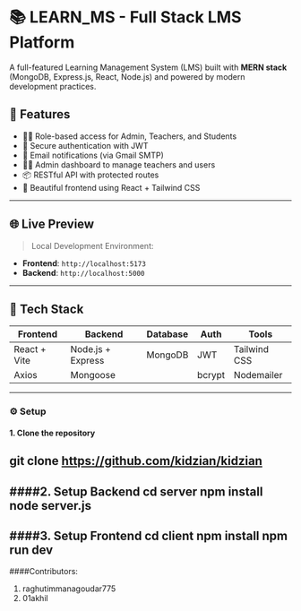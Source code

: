 # 📚 LEARN_MS - Full Stack LMS Platform

A full-featured Learning Management System (LMS) built with **MERN stack** (MongoDB, Express.js, React, Node.js) and powered by modern development practices.

## 🚀 Features

- 👨‍🏫 Role-based access for Admin, Teachers, and Students
- 🔐 Secure authentication with JWT
- 📩 Email notifications (via Gmail SMTP)
- 🧑‍💻 Admin dashboard to manage teachers and users
- 📦 RESTful API with protected routes
- 🎨 Beautiful frontend using React + Tailwind CSS

---

## 🌐 Live Preview

> Local Development Environment:
- **Frontend**: `http://localhost:5173`
- **Backend**: `http://localhost:5000`

---

## 🧰 Tech Stack

| Frontend        | Backend             | Database | Auth    | Tools        |
|-----------------|---------------------|----------|---------|--------------|
| React + Vite    | Node.js + Express   | MongoDB  | JWT     | Tailwind CSS |
| Axios           | Mongoose            |          | bcrypt  | Nodemailer   |

---
### ⚙️ Setup

#### 1. Clone the repository
git clone https://github.com/kidzian/kidzian
---
####2. Setup Backend
cd server
npm install
node server.js
---
####3. Setup Frontend
cd client
npm install
npm run dev
---
####Contributors:
1) raghutimmanagoudar775
2) 01akhil
